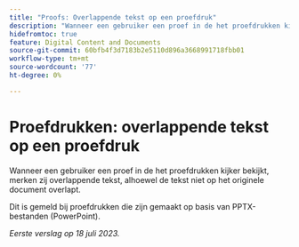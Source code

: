 ```yaml
---
title: "Proofs: Overlappende tekst op een proefdruk"
description: "Wanneer een gebruiker een proef in de het proefdrukken kijker bekijkt, merken zij overlappende tekst, alhoewel de tekst niet op het originele document overlapt. "
hidefromtoc: true
feature: Digital Content and Documents
source-git-commit: 60bfb4f3d7183b2e5110d896a3668991718fbb01
workflow-type: tm+mt
source-wordcount: '77'
ht-degree: 0%

---
```



# Proefdrukken: overlappende tekst op een proefdruk

Wanneer een gebruiker een proef in de het proefdrukken kijker bekijkt, merken zij overlappende tekst, alhoewel de tekst niet op het originele document overlapt.

Dit is gemeld bij proefdrukken die zijn gemaakt op basis van PPTX-bestanden (PowerPoint).

_Eerste verslag op 18 juli 2023._

